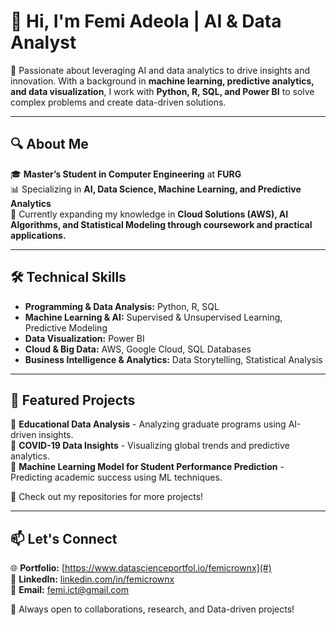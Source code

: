 # 👋 Hi, I'm Femi Adeola | AI & Data Analyst  

🚀 Passionate about leveraging AI and data analytics to drive insights and innovation. With a background in **machine learning, predictive analytics, and data visualization**, I work with **Python, R, SQL, and Power BI** to solve complex problems and create data-driven solutions.  

---

## 🔍 About Me  

🎓 **Master’s Student in Computer Engineering** at **FURG**  
📊 Specializing in **AI, Data Science, Machine Learning, and Predictive Analytics**  
📡 Currently expanding my knowledge in **Cloud Solutions (AWS), AI Algorithms, and Statistical Modeling through coursework and practical applications.**  

---

## 🛠️ Technical Skills  

- **Programming & Data Analysis:** Python, R, SQL  
- **Machine Learning & AI:** Supervised & Unsupervised Learning, Predictive Modeling  
- **Data Visualization:** Power BI 
- **Cloud & Big Data:** AWS, Google Cloud, SQL Databases  
- **Business Intelligence & Analytics:** Data Storytelling, Statistical Analysis  

---

## 📌 Featured Projects  

🔹 **Educational Data Analysis** - Analyzing graduate programs using AI-driven insights.  
🔹 **COVID-19 Data Insights** - Visualizing global trends and predictive analytics.  
🔹 **Machine Learning Model for Student Performance Prediction** - Predicting academic success using ML techniques.  

📂 Check out my repositories for more projects!  

---

## 📫 Let's Connect  

🌐 **Portfolio:** [https://www.datascienceportfol.io/femicrownx](#)  
💼 **LinkedIn:** [linkedin.com/in/femicrownx](#)  
📧 **Email:** [femi.ict@gmail.com](#)  

🚀 Always open to collaborations, research, and Data-driven projects!  
